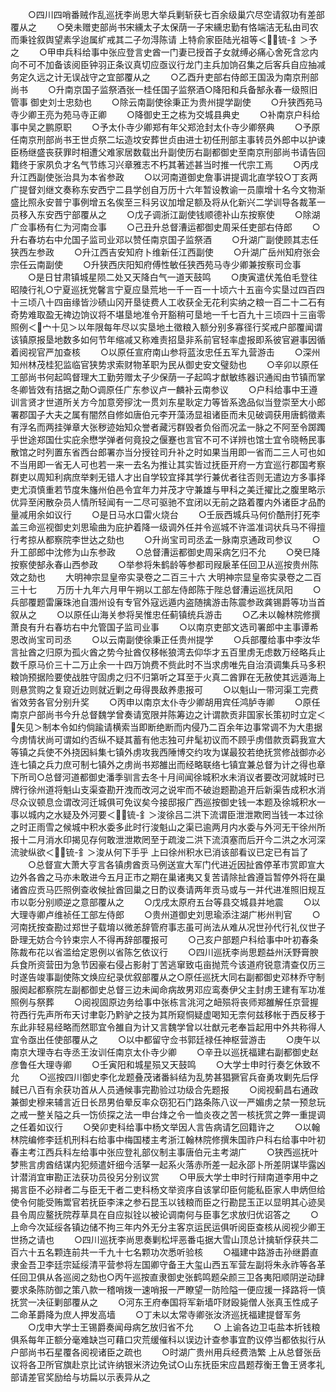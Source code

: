 <!-- { "loadSidebar": true } -->
　　○四川四哨番贼作乱巡抚李尚思大举兵剿斩获七百余级巢穴尽空请叙功有差部覆从之
　　○癸未赠吏部尚书宋纁太子太保荫一子宋纁忠勤有恪端洁无私由司农而秉铨叙舆望素孚迨属纩戒其二子勿淂陈请  上特俞家臣陆光祖等＜锍-釒＞予之
　　○甲申兵科给事中张应登言史酋一门妻已授首子女就缚必痛心舍死含忿内向不可不加备该阅臣钟羽正条议真切应亟议行龙门主兵加饷召集之后客兵自应抽减务定久远之计无误战守之宜部覆从之
　　○乙酉升吏部右侍郎王国汲为南京刑部尚书
　　○升南京国子监祭酒张一桂任国子监祭酒○降阳和兵备郜永春一级照旧管事  御史刘士忠劾也
　　○除云南副使徐秉正为贵州提学副使
　　○升狭西苑马寺少卿王亮为苑马寺正卿
　　○降御史王之栋为交城县典史
　　○补南京户科给事中吴之鹏原职
　　○予太仆寺少卿郑有年父郑沧封太仆寺少卿祭典
　　○予原任南京刑部尚书王世贞祭二坛造坟安葬世贞由进士初任刑部主事转员外郎中以护谏臣杨继盛丧获罪时相遭父难家居数载出升副使历右副都御史至南京刑部尚书请告回籍终于家夙负才名气节练习兴章雅志不朽其著述甚当时推一代宗工焉
　　○丙戌升江西副使张治具为本省参政
　　○以河南道御史詹事讲提调北直学较○丁亥两广提督刘继文奏称东安西宁二县学创自万历十六年暂设教谕一员廪增十名今文物渐盛比照永安普宁事例增五名俟至三科另议加增足额及将从化新兴二学训导各裁革一员移入东安西宁部覆从之
　　○戊子调浙江副使钱顺德补山东按察使
　　○除湖广佥事杨有仁为河南佥事
　　○己丑升总督漕运都御史周采任吏部右侍郎
　　○升右春坊右中允国子监司业邓以赞任南京国子监祭酒
　　○升湖广副使顾其志任狭西左参政
　　○升江西吉安知府卜维新任江西副使
　　○升湖广岳州知府张会宗任云南副使
　　○升狭西庆阳知府傅性敏任狭西苑马寺少卿兼按察司佥事
　　○是日甘肃镇城星陨二处又天降白气一道天鼓鸣
　　○庚寅遣伏羗伯毛登往  昭陵行礼○宁夏巡抚党馨言宁夏应垦荒地一千一百一十顷六十五亩今实垦过四百四十三顷八十四亩缘皆沙碛山冈开垦徒费人工收获全无花利实纳之粮一百二十二石有奇势难取盈无禆边饷议将不堪垦地准令开豁稍可垦地一千七百九十三顷四十三亩零照例＜宀十见＞以年限每年尽以实垦地土徵粮入额分别多寡径行奖戒户部覆闻谓该镇原报垦地数多如何节年缩减又称难责招垦非系前官轻率虚报即系彼官避事因循着阅视官严加查核
　　○以原任宣府南山参将蓝汝忠任五军九营游击
　　○深州知州林茂桂犯监临官狭势求索财物革职为民从御史安文璧劾也
　　○辛卯以原任工部尚书何起鸣督理大工勤劳赠太子少保荫一子起鸣才猷敏练器识通闳由节镇而掌冬卿皆效有拮据之勣○调原任广东参议卢一麟补云南参议
　　○户科给事中王遵训言贤才世道所关方今加意旁摉沈一贯刘东星耿定力等皆系逸品似当登崇至大小郎署郡国子大夫之属有闇然自修如唐伯元李开藻汤显祖诸臣而未见破调获用唐鹤徵素有浮名而两挂弹章大张秽迹始知众誉者藏污群毁者负俗而况孟一脉之不阿至令踯躅乎世途郑国仕实庇余懋学弹者何竟投之偃蹇也言官不可不详辨也馆士宜令晓畅民事散馆之时列置东省西台郎署亦当分授铨司升补之时如果当用即一省而二三人可也如不当用即一省无人可也若一来一去名为推让其实皆过抚臣开府一方宜巡行郡国考察群吏以周知利病庶举剌无错人才出自学较宜择其学行兼优者往否则无遣边方多事择吏尤湏慎重若节度朱旛州伯邑令宜年力并茂才守兼雄与甲科之美迁擢比之腹里略示优异至闲散杂员人情所轻闻有一二尽可驱驰不宜闭以无前之路着覆内外诸臣才品酌量减用余如议行
　　○是日马水口雷火烧台
　　○壬辰西城兵马何价酷刑打死李盖三命巡视御史刘思瑜曲为庇护着降一级调外任并令巡城不许滥准词状兵马不得擅行考掠从都察院李世达之劾也
　　○升尚宝司司丞孟一脉南京通政司参议
　　○升工部郎中沈修为山东参政
　　○总督漕运都御史周采病乞归不允
　　○癸巳降按察使郜永春山西参政
　　○举参将朱鹤龄等参都司叚扆革任回卫从巡按贵州陈效之劾也
　　大明神宗显皇帝实录卷之二百三十六
大明神宗显皇帝实录卷之二百三十七
　　万历十九年六月甲午朔以工部左侍郎陈于陛总督漕运巡抚凤阳
　　○兵部覆题雷廉珠池自涠州设有专官外寇远遁内盗随擒游击陈震参政龚锡爵等功当首叙从之
　　○以原任山海关参将吴惟忠任蓟镇统兵游击
　　○乙未以翰林院修撰萧良有升右春坊右中允管国子监司业事
　　○以南京吏部文选司署郎中主事谭希恩改尚宝司司丞
　　○以云南副使徐秉正任贵州提学
　　○兵部覆给事中李汝华言扯酋之归原为孤火酋之势今扯酋仅移帐狼湾去仰华才五百里虏无虑数万经略兵止数千原马价三十二万止余一十四万饷费不赀此时不当求虏唯先自治湏调集兵马多积粮饷预据险要使战胜守固虏之归不归第听之耳至于火真二酋罪在无赦使其远遁海上则悬赏购之复窥近边则就近剿之毋得畏敌养患报可
　　○以魁山一带河渠工完费省效劳各官分别升奖
　　○丙申以南京太仆寺少卿胡用宾任鸿胪寺卿
　　○原任南京户部尚书今升总督魏学曾奏请宽限并陈筹边之计谓款贡非国家长策初时立定＜矢见＞制本令如约倘踰请横索当即断绝断而内侵乃二百余年边事常调不为大患据今虏情状尚可谓如约否纵不疑其蓄有他志独可弁髦初议而不顾乎虏借款贡羁我宣大等镇之兵使不外挠因紏集七镇外虏攻我西陲博交约攻为谋最狡若绝抚赏修战御亦必连七镇之兵力庶可制七镇外之虏尚书郑雒出而经略联络七镇宜兼总督为计之得也章下所司○总督河道都御史潘季驯言去冬十月间闻徐城积水未消议者要改河就城时已牌行徐州道将魁山支渠查勘开洩而改河之说牢而不破迨题勘追开后新渠告成积水消尽众议顿息佥谓改河迁城俱可免议矣今接邸报广西巡按御史钱一本题及徐城积水一事以城内之水疑及外河要＜锍-釒＞浚徐吕二洪下流谓臣泄泄欺罔当钱一本过徐之时正雨雪之候城中积水委多此时行浚魁山之渠已逾两月内水委与外河无干徐州所报十二月消水印揭见存何敢泄泄欺罔至于疏浚二洪下流湏塞而后开今二洪之水河深流驶纵欲＜锍-釒＞浚从何下手乎  上曰徐州积水已消该部看议已定已有旨了
　　○总督宣大萧大亨言各镇虏酋贡马例送宣大军门代进近因扯酋停革市赏即宣大边外各酋之马亦未敢进今五月正市之期在巢诸夷又复苦请除扯酋遵旨暂停外将在巢诸酋应贡马匹照例查收候扯酋回巢之日酌议奏请两年贡马或与一并代进准照旧规互市以彰分别顺逆之意部覆从之
　　○戊戌太原府五台等县交城县并地震
　　○以大理寺卿卢维祯任工部左侍郎
　　○贵州道御史刘思瑜添注湖广彬州判官
　　○河南抚按查勘过郑世子载堉以微恙辞管府事志虽可尚法从难从况世孙代行礼仪世子卧理无妨合今钤束宗人不得再辞部覆报可
　　○己亥户部题户科给事中叶初春条陈裁布花以省滥给定恩例以省陈乞依议行
　　○四川巡抚李尚思题益州沃野膏腴兵食所资营田为急节因豪右侵占影射丁苦逃窜致屯亩抛荒今该道府锐意清查仅历三时遂告竣事副使陈文焕应纪录优叙部覆从之○原任巡抚大同右副都御史邓林乔守制服阕起都察院左副都御史总督三边未闻命病故男邓应鸾奏伊父主封虏王建有军功准照例与祭葬
　　○阅视固原边务给事中张栋言洮河之衄殒将丧师郑雒解任京营握符西行先声所布天讨聿彰乃黔驴之技为其所窥恫疑虚喝知无柰何兹移帐于西反移于东此非轻易经略而然耶宜令雒自为计又言魏学曾以壮猷元老奉旨起用中外共称得人宜令亟出任使部覆从之
　　○以中都留守佥书郭廷禄任神枢营游击
　　○庚午以南京大理寺右寺丞王汝训任南京太仆寺少卿
　　○辛丑以巡抚福建右副都御史赵彦鲁任大理寺卿
　　○壬寅阳和城星殒又天鼓鸣
　　○大学士申时行奏乞休致不允
　　○巡按四川御史李化龙题叠茂诸番紏结为乱势甚猖獗官兵奋勇攻剿先后俘馘已八百有余获功首从人员通候事完勘验过功级合先题报
　　○阅视蓟昌右通政兼御史穆来辅言近日长昂男伯晕反率众窃犯石门路条陈八议一严媚虏之禁一预怠玩之戒一整关隘之兵一饬侦探之法一申台烽之令一恤炎夜之苦一核抚赏之弊一重提调之任着如议行
　　○癸卯吏科给事中杨文举因人言告病请乞回籍许之
　　○以翰林院编修李廷机刑科右给事中梅国楼主考浙江翰林院修撰朱国祚户科右给事中叶初春主考江西兵科左给事中张应登礼部仪制主事唐伯元主考湖广
　　○狭西巡抚叶梦熊言虏酋结谋内犯频遣奸细今活拏一起系火落赤所差一起永邵卜所差阴谋毕露凶计潜消宜审勘正法获功员役另分别议赏
　　○甲辰大学士申时行辩南道李用中之揭言臣不必辩者二与臣无干者二吏科杨文举资序自该掌印臣何能私臣家人申炳但给使令何能受贿鬻官若抚臣李涞之参石昆玉以钱粮而臣之行勘昆玉正以显明其心迹吴县令周应鳌抚院荐草具在自应拟铨以被论调南何与臣事乞求放归优诏答之
　　○  上命今次延绥各镇边储不拘三年内外无分主客京运民运俱听阅臣查核从阅视少卿王世扬之请也
　　○四川巡抚李尚思奏剿松坪恶番屯据大雪山顶总计擒斩俘获共二百六十五名颗连前共一千九十七名颗功次悉听验核
　　○福建中路游击孙继爵直隶金吾卫李廷宗延绥清平营参将左国卿守备王大玺山西五军营左副将朱永祚等各革任回卫俱从各巡阅之劾也○丙午巡按直隶御史张鹤鸣题朵颜三卫各夷阳顺阴逆动肆要求条陈防御之策八款一稽哨拨一速哨报一严瞭望一防险隘一便应援一择路将一慎抚赏一决征剿部覆从之
　　○河东王府奉国将军新墙吓财殴毙僧人张真玉性成子二命革爵降为庶人押发高墙
　　○丁未以太常寺卿张汝济巡抚福建提督军务
　　○戊申大学士王锡爵奏闻母病乞放归省不允
　　○  上谕各边卫屯盐本折钱粮俱系每年正额分毫难缺岂可藉口灾荒缓催科以误边计查参事宜酌议停当都依拟行从户部尚书石星覆各阅视诸臣之疏也
　　○时湖广贵州用兵经费浩繁  上从总督张岳议将各卫所官旗赴京比试许纳银米济边免试○山东抚臣宋应昌题荐衡王鲁王贤孝礼部请差官奖励给与坊扁以示表异从之
